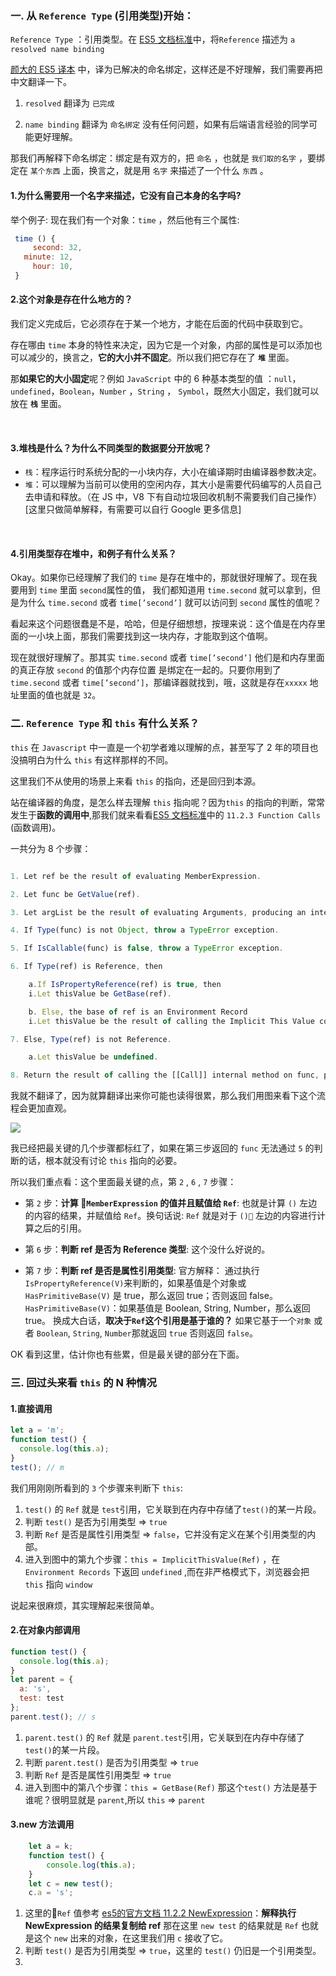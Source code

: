 ### 一. 从 `Reference Type` (引用类型)开始：

`Reference Type` ：引用类型。在 [ES5 文档标准](https://es5.github.io/#x15.1)中，将`Reference` 描述为 `a resolved name binding`

[颜大的 ES5 译本](http://yanhaijing.com/es5/#80) 中，译为已解决的命名绑定，这样还是不好理解，我们需要再把中文翻译一下。

1.  `resolved` 翻译为 `已完成`

2.  `name binding` 翻译为 `命名绑定` 没有任何问题，如果有后端语言经验的同学可能更好理解。

那我们再解释下命名绑定：绑定是有双方的，把 `命名` ，也就是 `我们取的名字` ，要绑定在 `某个东西` 上面，换言之，就是用 `名字` 来描述了一个什么 `东西` 。

#### 1.为什么需要用一个名字来描述，它没有自己本身的名字吗?

举个例子:
现在我们有一个对象：`time` ，然后他有三个属性:

```javascript
 time () {
 	 second: 32,
   minute: 12,
 	 hour: 10,
 }
```

#### 2.这个对象是存在什么地方的？

我们定义完成后，它必须存在于某一个地方，才能在后面的代码中获取到它。

存在哪由 `time` 本身的特性来决定，因为它是一个对象，内部的属性是可以添加也可以减少的，换言之，**它的大小并不固定**。所以我们把它存在了 **`堆`** 里面。

那**如果它的大小固定**呢？例如 `JavaScript` 中的 6 种基本类型的值 ：`null`，`undefined`，`Boolean`，`Number` ，`String` ， `Symbol`，既然大小固定，我们就可以放在 **`栈`** 里面。

<br/>

#### 3.堆栈是什么？为什么不同类型的数据要分开放呢？

- `栈`：程序运行时系统分配的一小块内存，大小在编译期时由编译器参数决定。
- `堆`：可以理解为当前可以使用的空闲内存，其大小是需要代码编写的人员自己去申请和释放。（在 JS 中，V8 下有自动垃圾回收机制不需要我们自己操作）
  [这里只做简单解释，有需要可以自行 Google 更多信息]

<br/>

#### 4.引用类型存在堆中，和例子有什么关系？

Okay。如果你已经理解了我们的 `time` 是存在堆中的，那就很好理解了。现在我要用到 `time` 里面 `second`属性的值， 我们都知道用 `time.second` 就可以拿到，但是为什么 `time.second` 或者 `time[’second’]` 就可以访问到 `second` 属性的值呢？

看起来这个问题很蠢是不是，哈哈，但是仔细想想，按理来说：这个值是在内存里面的一小块上面，那我们需要找到这一块内存，才能取到这个值啊。

现在就很好理解了。那其实 `time.second` 或者 `time[’second’]` 他们是和内存里面的真正存放 `second` 的值那个内存位置 是绑定在一起的。只要你用到了 `time.second` 或者 `time[’second’]`，那编译器就找到，哦，这就是存在`xxxxx` 地址里面的值也就是 `32`。

### 二. `Reference Type` 和 `this` 有什么关系？

`this` 在 `Javascript` 中一直是一个初学者难以理解的点，甚至写了 2 年的项目也没搞明白为什么 `this` 有这样那样的不同。

这里我们不从使用的场景上来看 `this` 的指向，还是回归到本源。

站在编译器的角度，是怎么样去理解 `this` 指向呢？因为`this` 的指向的判断，常常发生于**函数的调用中**,那我们就来看看[ES5 文档标准](https://es5.github.io/#x15.1)中的 `11.2.3 Function Calls` (函数调用)。

一共分为 8 个步骤：

```javascript

1. Let ref be the result of evaluating MemberExpression.

2. Let func be GetValue(ref).

3. Let argList be the result of evaluating Arguments, producing an internal list of argument values (see 11.2.4).

4. If Type(func) is not Object, throw a TypeError exception.

5. If IsCallable(func) is false, throw a TypeError exception.

6. If Type(ref) is Reference, then

    a.If IsPropertyReference(ref) is true, then
    i.Let thisValue be GetBase(ref).

    b. Else, the base of ref is an Environment Record
    i.Let thisValue be the result of calling the Implicit This Value concrete method of GetBase(ref).

7. Else, Type(ref) is not Reference.

    a.Let thisValue be undefined.

8. Return the result of calling the [[Call]] internal method on func, providing thisValue as the this value and providing the list argList as the argument values.
```

我就不翻译了，因为就算翻译出来你可能也读得很累，那么我们用图来看下这个流程会更加直观。

![](http://ww1.sinaimg.cn/large/88b26e1cly1fyc4xelu4yj20tv18vgs2.jpg)

我已经把最关键的几个步骤都标红了，如果在第三步返回的 `func` 无法通过 `5` 的判断的话，根本就没有讨论 `this` 指向的必要。

所以我们重点看：这个里面最关键的点，第 `2` , `6` , `7` 步骤：

- 第 `2` 步：**计算 `MemberExpression` 的值并且赋值给 `Ref`**:
  也就是计算 `()` 左边的内容的结果，并赋值给 `Ref`。换句话说: `Ref` 就是对于 `()` 左边的内容进行计算之后的引用。
  <br>

- 第 `6` 步：**判断 ref 是否为 Reference 类型**:
  这个没什么好说的。
  <br>

- 第 `7` 步：**判断 ref 是否是属性引用类型**:
  官方解释：
  通过执行`IsPropertyReference(V)`来判断的，如果基值是个对象或 `HasPrimitiveBase(V)` 是 true，那么返回 true；否则返回 false。
  `HasPrimitiveBase(V)`：如果基值是 Boolean, String, Number，那么返回 true。
  换成大白话，**取决于`Ref`这个引用是基于谁的？** 如果它基于一个`对象` 或者 `Boolean`, `String`, `Number`那就返回 `true` 否则返回 `false`。

OK 看到这里，估计你也有些累，但是最关键的部分在下面。

### 三. 回过头来看 `this` 的 N 种情况

#### 1.直接调用

```javascript
let a = 'm';
function test() {
  console.log(this.a);
}
test(); // m
```

我们用刚刚所看到的 `3` 个步骤来判断下 `this`:

1. `test()` 的 `Ref` 就是 `test`引用，它关联到在内存中存储了`test()`的某一片段。
2. 判断 `test()` 是否为引用类型 => `true`
3. 判断 `Ref` 是否是属性引用类型 => `false`，它并没有定义在某个引用类型的内部。
4. 进入到图中的第九个步骤：`this = ImplicitThisValue(Ref)` ，在 `Environment Records` 下返回 `undefined` ,而在非严格模式下，浏览器会把 `this` 指向 `window`

说起来很麻烦，其实理解起来很简单。

#### 2.在对象内部调用

```javascript
function test() {
  console.log(this.a);
}
let parent = {
  a: 's',
  test: test
};
parent.test(); // s
```

1. `parent.test()` 的 `Ref` 就是 `parent.test`引用，它关联到在内存中存储了`test()`的某一片段。
2. 判断 `parent.test()` 是否为引用类型 => `true`
3. 判断 `Ref` 是否是属性引用类型 => `true`
4. 进入到图中的第八个步骤：`this = GetBase(Ref)` 那这个`test()` 方法是基于谁呢？很明显就是 `parent`,所以 `this` => `parent`

#### 3.new 方法调用

```javascript
    let a = k;
    function test() {
        console.log(this.a);
    }
    let c = new test();
    c.a = 's';
```
1. 这里的`Ref` 值参考 [es5的官方文档 11.2.2 NewExpression](https://es5.github.io/#x15.1)：**解释执行 NewExpression 的结果复制给 ref** 那在这里 `new test` 的结果就是 `Ref` 也就是这个 `new` 出来的对象，在这里我们用 `c` 接收了它。
2. 判断 `test()` 是否为引用类型 => `true`，这里的 `test()` 仍旧是一个引用类型。
3. 
